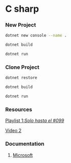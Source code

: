 # C sharp

### New Project

```bash
dotnet new console --name .

dotnet build

dotnet run
```

### Clone Project

```bash
dotnet restore

dotnet build

dotnet run
```


### Resources

[Playlist 1:*Solo hasta el #099*](https://www.youtube.com/watch?v=iPupY75BEvo&list=PL0bfr51v6JJEvSoAnCNYHM9b-75JQSoad)

[Video 2](https://www.youtube.com/watch?v=Gua0O0Q7I58)

### Documentation

1. [Microsoft](https://learn.microsoft.com/dotnet/csharp)